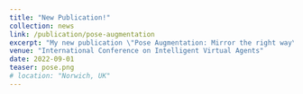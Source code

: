 ```yaml
---
title: "New Publication!"
collection: news
link: /publication/pose-augmentation
excerpt: "My new publication \"Pose Augmentation: Mirror the right way\" is available in the proceedings of IVA '22. I will be presenting this work at the conference in Faro next week."
venue: "International Conference on Intelligent Virtual Agents"
date: 2022-09-01
teaser: pose.png
# location: "Norwich, UK"
---
```

